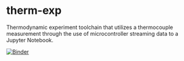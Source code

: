 # therm-exp
Thermodynamic experiment toolchain that utilizes a thermocouple measurement through the use of microcontroller streaming data to a Jupyter Notebook. 


[![Binder](https://mybinder.org/badge_logo.svg)](https://mybinder.org/v2/gh/ctay22/therm-exp/labpath?Dashboard_R1.ipynb)
